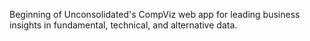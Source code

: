Beginning of Unconsolidated's CompViz web app for leading business insights in fundamental, technical, and alternative data.
